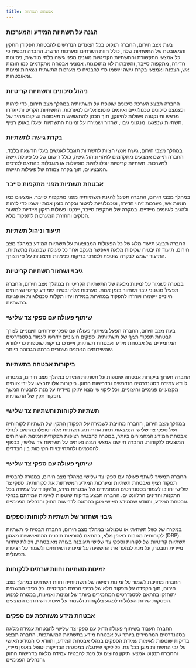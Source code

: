 ```yaml
---
title: אבטחת תשתיות
---
```


### **הגנה על תשתיות המידע והמערכות**
בעת מצב חירום, החברה תנקוט בכל הצעדים הנדרשים להבטחת תפקודן התקין והמאובטח של התשתיות שלה, כולל חוות השרתים ומערכות הרשת. החברה תבטיח כי כל אמצעי התקשורת והתשתיות הקריטיות מוגנים מפני גישה בלתי מורשית, ניסיונות חדירה, מתקפות סייבר, והשבתות לא מתוכננות. אמצעי אבטחה מתקדמים כמו חומות אש, הצפנה ואמצעי בקרת גישה ייושמו כדי להבטיח כי מערכות התשתית נשארות זמינות ומאובטחות.

### **ניהול סיכונים ותשתיות קריטיות**
החברה תבצע הערכת סיכונים שוטפת על תשתיותיה במהלך מצב חירום, כדי לזהות ולצמצם סיכונים טכנולוגיים ואיומים פוטנציאליים למערכות. התשתיות הקריטיות יוגדרו מראש ותינקטנה פעולות לחיזוקן, תוך תכנון להתאוששות מאסונות ושיקום מהיר של תשתיות שנפגעו. מנגנוני גיבוי, שחזור ושמירה על זמינות התשתיות יפעלו באופן רציף.

### **בקרת גישה לתשתיות**
במהלך מצבי חירום, גישת אנשי הצוות לתשתיות תוגבל לאנשים בעלי הרשאה בלבד. החברה תיישם אמצעים מתקדמים לזיהוי וניהול גישה, כולל רישום של כל פעולת גישה למערכות. תשתיות קריטיות יוכלו להיות מופעלות או מוגבלות בהתאם לצרכים המבצעיים, תוך בקרה צמודה של פעילות הגישה.

### **אבטחת תשתיות מפני מתקפות סייבר**
במהלך מצבי חירום, החברה תפעל להגנת תשתיותיה מפני מתקפות סייבר. אמצעים כמו חומות אש, מערכות זיהוי חדירה, וטכנולוגיות לניטור ובקרה בזמן אמת ייושמו כדי לזהות ולהגיב לאיומים מיידיים. במקרה של מתקפת סייבר, יינקטו פעולות תיקון מיידיות למזעור הנזקים והחזרת המערכות לתפקוד מלא.

### **תיעוד וניהול תשתיות**
החברה תבצע תיעוד מלא של כל הפעולות המבוצעות על תשתיות המידע במהלך מצב חירום. תיעוד זה יבטיח שקיפות מלאה ויאפשר מעקב אחר כל פעולה שבוצעה בתשתיות. התיעוד ישמש לבקרה שוטפת ולצורכי בדיקות פנימיות וחיצוניות על פי הצורך.

### **גיבוי ושחזור תשתיות קריטיות**
במטרה לשמור על זמינות מלאה של התשתיות הקריטיות במהלך מצב חירום, החברה תפעיל מנגנוני גיבוי ושחזור בזמן אמת. מערכות אלה יבטיחו שמידע קריטי ושירותים חיוניים יישמרו ויוחזרו לתפקוד במהירות במידה ויהיו תקלות טכנולוגיות או פגיעה בתשתיות.

### **שיתוף פעולה עם ספקי צד שלישי**
בעת מצב חירום, החברה תפעל בשיתוף פעולה עם ספקי שירותים חיצוניים לצורך הבטחת תפקוד רציף של תשתיותיה. ספקים חיצוניים יידרשו לעמוד בסטנדרטים המחמירים של אבטחת מידע ואבטחת תשתיות, וייערכו בדיקות שוטפות כדי לוודא שהשירותים הניתנים נשמרים ברמה הגבוהה ביותר.

### **ביקורות אבטחה בתשתיות**
החברה תערוך ביקורות אבטחה שוטפות על תשתיות המידע במהלך מצב חירום, במטרה לוודא עמידה בסטנדרטים הנדרשים ובדרישות החוק. ביקורות אלו יתבצעו על ידי צוותים מקצועיים פנימיים וחיצוניים, וכל ליקוי שיימצא יתוקן מיידית על מנת להבטיח המשך תפקוד תקין של התשתיות.


### **תשתיות לקוחות ותשתיות צד שלישי**
במהלך מצב חירום, החברה מחויבת לשמירה על תפקודן התקין של תשתיות לקוחותיה ושל ספקי צד שלישי הנמצאות תחת אחריותה. תשתיות אלה יטופלו בהתאם לנהלי אבטחת המידע המחמירים ביותר, במטרה להבטיח רציפות תפקודית וזמינות השירותים המוצעים ללקוחות. החברה תיישם אמצעי הגנה נאותים על תשתיות צד שלישי, בכפוף להסכמים ולהתחייבויות הקיימות בין הצדדים.

### **שיתוף פעולה עם ספקי צד שלישי**
החברה תמשיך לשתף פעולה עם ספקי צד שלישי במהלך מצב חירום, במטרה להבטיח תפקוד רציף ואבטחת תשתיות ומערכות המידע המשרתות את לקוחותיה. ספקי צד שלישי יחויבו לעמוד בסטנדרטים המחמירים של אבטחת מידע, ולהקפיד על עמידה בכל התקנות והדינים הרלוונטיים. החברה תבצע בדיקות שוטפות לאימות עמידתם בנהלי אבטחת המידע, ותוודא שהמידע האישי מוגן בהתאם לדרישות החוק והנהלים הפנימיים.

### **גיבוי ושחזור של תשתיות לקוחות וספקים**
במקרה של כשל תשתיתי או טכנולוגי במהלך מצב חירום, החברה תבטיח כי תשתיות לקוחותיה מגובות באופן מלא, בהתאם להוראות תוכנית ההתאוששות מאסון (DRP). תשתיות קריטיות של לקוחות וספקי צד שלישי תיגובנה בצורה מאובטחת, ויכולת שחזור מיידית תובטח, על מנת למזער את ההשפעה על זמינות השירותים ולשמור על רציפות תפעולית.

### **זמינות תשתיות וחוות שרתים ללקוחות**
החברה מחויבת לשמור על זמינות רציפה של תשתיותיה וחוות השרתים במהלך מצב חירום, תוך הקפדה על תפקוד מלא של רכיבי הרשת הקריטיים. כל רכיבי התשתית יתוחזקו בהתאם לסטנדרטים המחמירים ביותר של זמינות ואמינות, במטרה למנוע הפסקות שירות העלולות לפגוע בלקוחות ולשמור על איכות השירותים המוצעים.

### **אבטחת מידע משותפת עם ספקים**
החברה תעבוד בשיתוף פעולה הדוק עם ספקי צד שלישי להבטחת עמידה מלאה בסטנדרטים המחמירים ביותר של אבטחת מידע בתשתיות המשותפות. החברה תבצע בדיקות שוטפות לאימות עמידת הספקים בנהלי אבטחת המידע, ותוודא כי המידע האישי על גבי התשתיות מוגן בכל עת. כל ליקוי שיתגלה במסגרת הבדיקות יטופל באופן מיידי, והחברה תנקוט אמצעי תיקון נחוצים על מנת להבטיח עמידה מלאה בדרישות החוק והנהלים הפנימיים.
